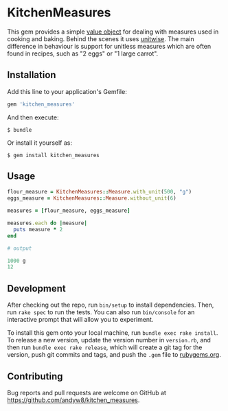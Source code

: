 # KitchenMeasures

This gem provides a simple [value object][] for dealing with measures used in
cooking and baking. Behind the scenes it uses [unitwise]. The main difference in
behaviour is support for unitless measures which are often found in recipes, such
as "2 eggs" or "1 large carrot".

## Installation

Add this line to your application's Gemfile:

```ruby
gem 'kitchen_measures'
```

And then execute:

    $ bundle

Or install it yourself as:

    $ gem install kitchen_measures

## Usage

```ruby
flour_measure = KitchenMeasures::Measure.with_unit(500, "g")
eggs_measure = KitchenMeasures::Measure.without_unit(6)

measures = [flour_measure, eggs_measure]

measures.each do |measure|
  puts measure * 2
end

# output

1000 g
12
```

## Development

After checking out the repo, run `bin/setup` to install dependencies. Then, run `rake spec` to run the tests. You can also run `bin/console` for an interactive prompt that will allow you to experiment.

To install this gem onto your local machine, run `bundle exec rake install`. To release a new version, update the version number in `version.rb`, and then run `bundle exec rake release`, which will create a git tag for the version, push git commits and tags, and push the `.gem` file to [rubygems.org](https://rubygems.org).

## Contributing

Bug reports and pull requests are welcome on GitHub at https://github.com/andyw8/kitchen_measures.

[value object]: https://en.wikipedia.org/wiki/Value_object
[unitwise]: https://github.com/joshwlewis/unitwise
